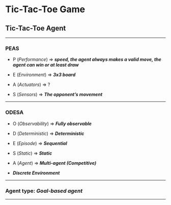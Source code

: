 # **Tic-Tac-Toe Game**

## **Tic-Tac-Toe Agent**

___

### **PEAS**

- P (*Performance*) => ***speed, the agent always makes a valid move, the agent can win or at least draw***

- E (*Environment*) => ***3x3 board***

- A (*Actuators*) => ?

- S (*Sensors*) => ***The opponent’s movement***

___

### **ODESA**

- O (*Observability*) => ***Fully observable***

- D (*Deterministic*) => ***Deterministic***

- E (*Episode*) => ***Sequential***

- S (*Static*) => ***Static***

- A (*Agent*) => ***Multi-agent (Competitive)***

- ***Discrete Environment***

___

### Agent type: ***Goal-based agent***

___
